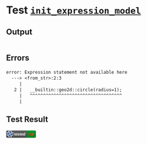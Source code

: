 # Test [`init_expression_model`](/doc/tests/statement_usage.md#L436)

## Output

```,plain
```

## Errors

```,plain
error: Expression statement not available here
  ---> <from_str>:2:3
     |
   2 |   __builtin::geo2d::circle(radius=1);
     |   ^^^^^^^^^^^^^^^^^^^^^^^^^^^^^^^^^^^
     |
```

## Test Result

![FAILED AS EXPECTED](/doc/tests/.test/init_expression_model.png)
